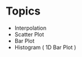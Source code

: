 # Topics
* Interpolation
* Scatter Plot
* Bar Plot
* Histogram ( 1D Bar Plot )

<!--stackedit_data:
eyJoaXN0b3J5IjpbLTE4MjkzMjA2OTAsLTEzNjI5MTQ5OTBdfQ
==
-->